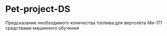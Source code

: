 # Pet-project-DS
Предсказание необходимого количества топлива для вертолета Ми-171 средствами машинного обучения 
